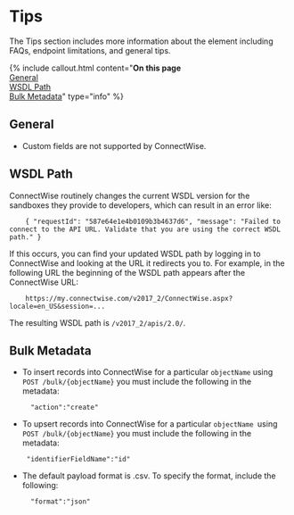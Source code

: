 # Tips

The Tips section includes more information about the element including FAQs, endpoint limitations, and general tips.

{% include callout.html content="<strong>On this page</strong><br/><a href=#general>General</a><br/><a href=#WSDL path>WSDL Path</a><br/><a href=#bulk metadata>Bulk Metadata</a>" type="info" %}

## General

* Custom fields are not supported by ConnectWise.

## WSDL Path

ConnectWise routinely changes the current WSDL version for the sandboxes they provide to developers, which can result in an error like:

        { "requestId": "587e64e1e4b0109b3b4637d6", "message": "Failed to connect to the API URL. Validate that you are using the correct WSDL path." }

If this occurs, you can find your updated WSDL path by logging in to ConnectWise and looking at the URL it redirects you to. For example, in the following URL the beginning of the WSDL path appears after the ConnectWise URL:

        https://my.connectwise.com/v2017_2/ConnectWise.aspx?locale=en_US&session=...

The resulting WSDL path is `/v2017_2/apis/2.0/`.

## Bulk Metadata

* To insert records into ConnectWise for a particular `objectName` using `POST /bulk/{objectName}` you must include the following in the metadata:

        "action":"create"

*  To upsert records into ConnectWise for a particular `objectName `using `POST /bulk/{objectName}` you must include the following in the metadata:

        "identifierFieldName":"id"

* The default payload format is .csv. To specify the format, include the following:

        "format":"json"
